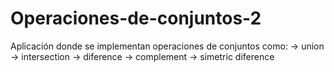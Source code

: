 # Operaciones-de-conjuntos-2
Aplicación donde se implementan operaciones de conjuntos como:
-> union
-> intersection
-> diference
-> complement
-> simetric diference